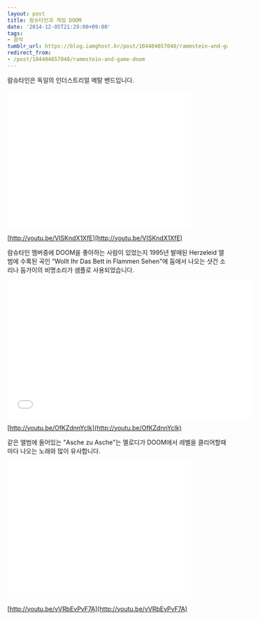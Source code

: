 ```yaml
---
layout: post
title: 람슈타인과 게임 DOOM
date: '2014-12-05T21:29:00+09:00'
tags:
- 음악
tumblr_url: https://blog.iamghost.kr/post/104404657048/rammstein-and-game-doom
redirect_from:
- /post/104404657048/rammstein-and-game-doom
---
```

람슈타인은 독일의 인더스트리얼 메탈 밴드입니다.

<iframe frameborder="0" height="315" src="//www.youtube.com/embed/VISKndX1XfE" width="420"></iframe>

[http://youtu.be/VISKndX1XfE](http://youtu.be/VISKndX1XfE)

람슈타인 멤버중에 DOOM을 좋아하는 사람이 있었는지 1995년 발매된 Herzeleid 앨범에 수록된 곡인 “Wollt Ihr Das Bett in Flammen Sehen"에 둠에서 나오는 샷건 소리나 둠가이의 비명소리가 샘플로 사용되었습니다.

<iframe frameborder="0" height="315" src="//www.youtube.com/embed/OfKZdnnYcIk" width="560"></iframe>

[http://youtu.be/OfKZdnnYcIk](http://youtu.be/OfKZdnnYcIk)

같은 앨범에 들어있는 "Asche zu Asche"는 멜로디가 DOOM에서 레벨을 클리어할때마다 나오는 노래와 많이 유사합니다.

<iframe frameborder="0" height="315" src="//www.youtube.com/embed/vVRbEvPvF7A" width="420"></iframe>

[http://youtu.be/vVRbEvPvF7A](http://youtu.be/vVRbEvPvF7A)

